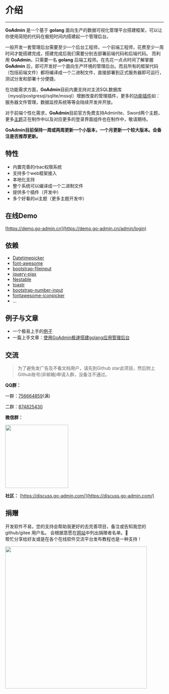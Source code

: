 # 介绍
------

**GoAdmin** 是一个基于 **golang** 面向生产的数据可视化管理平台搭建框架，可以让你使用简短的代码在极短时间内搭建起一个管理后台。

一般开发一套管理后台需要至少一个后台工程师，一个前端工程师，花费至少一周时间才能搭建完成，搭建完成后我们需要分别去部署前端代码和后端代码。
而利用 **GoAdmin**，只需要一名 **golang** 后端工程师。在先花一点点时间了解掌握 **GoAdmin** 后，即可开发好一个面向生产环境的管理后台。而且所有的框架代码（包括前端文件）都将编译成一个二进制文件，直接部署到正式服务器即可运行，测试分发和部署十分便捷。

在功能需求方面，**GoAdmin**目前内置支持对主流SQL数据库（mysql/postgresql/sqlite/mssql）增删改查的管理插件，更多的[功能插件](http://www.go-admin.cn/plugins)如：服务器文件管理，数据监控系统等等会陆续开发并开放。

对于前端个性化需求，**GoAdmin**目前官方免费支持Adminlte、Sword两个主题，更多[主题](http://www.go-admin.cn/themes)正在制作中以及对应更多的登录界面组件也在制作中，敬请期待。

**GoAdmin目前保持一周或两周更新一个小版本，一个月更新一个较大版本。会备注是否推荐更新。**

## 特性

- 内置完善的rbac权限系统
- 支持多个web框架接入
- 本地化支持
- 整个系统可以编译成一个二进制文件
- 提供多个插件（开发中）
- 多个好看的ui主题（更多主题开发中）

## 在线Demo

[https://demo.go-admin.cn](https://demo.go-admin.cn/admin/login)

## 依赖

- [Datetimepicker](http://eonasdan.github.io/bootstrap-datetimepicker/)
- [font-awesome](http://fontawesome.io/)
- [bootstrap-fileinput](https://github.com/kartik-v/bootstrap-fileinput)
- [jquery-pjax](https://github.com/defunkt/jquery-pjax)
- [Nestable](http://dbushell.github.io/Nestable/)
- [toastr](http://codeseven.github.io/toastr/)
- [bootstrap-number-input](https://github.com/wpic/bootstrap-number-input)
- [fontawesome-iconpicker](https://github.com/itsjavi/fontawesome-iconpicker)
- ...

## 例子与文章

- 一个极易上手的[例子](https://github.com/GoAdminGroup/example/blob/master/README_CN.md)
- 一篇上手文章：[使用GoAdmin极速搭建golang应用管理后台](http://discuss.go-admin.com/t/goadmin-golang/17/3)

## 交流

> 为了避免发广告及不看文档用户，请先到Github star此项目，然后附上Github账号(非邮箱)申请入群，没备注不通过。

**QQ群：**

一群：[756664859](https://jq.qq.com/?_wv=1027&k=5JqQqIt)(满)

二群：[874825430](https://jq.qq.com/?_wv=1027&k=CnLiDoT9)

**微信群：**

<img src="http://quick.go-admin.cn/resource/wechat_qrcode.jpg" width="200" />

**社区：** [https://discuss.go-admin.com/](https://discuss.go-admin.com/)

## 捐赠

开发软件不易，您的支持会帮助我更好的去完善项目，备注或告知我您的 github/gitee 用户名。
会根据意愿在[网站](http://www.go-admin.cn/donation)中列出捐赠者名单。🙏
<br>帮忙分享给好友或是在各个在线软件交流平台发布教程也是一种支持！

<img src="http://quick.go-admin.cn/official/assets/imgs/shoukuan.jpg" width="450" />